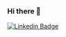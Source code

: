 ### Hi there 👋


[![Linkedin Badge](https://img.shields.io/badge/-mathieubouhelier-blue?style=flat-square&logo=Linkedin&logoColor=white&link=https://www.linkedin.com/in/mathieu-bouhelier/)](https://www.linkedin.com/in/mathieu-bouhelier)

